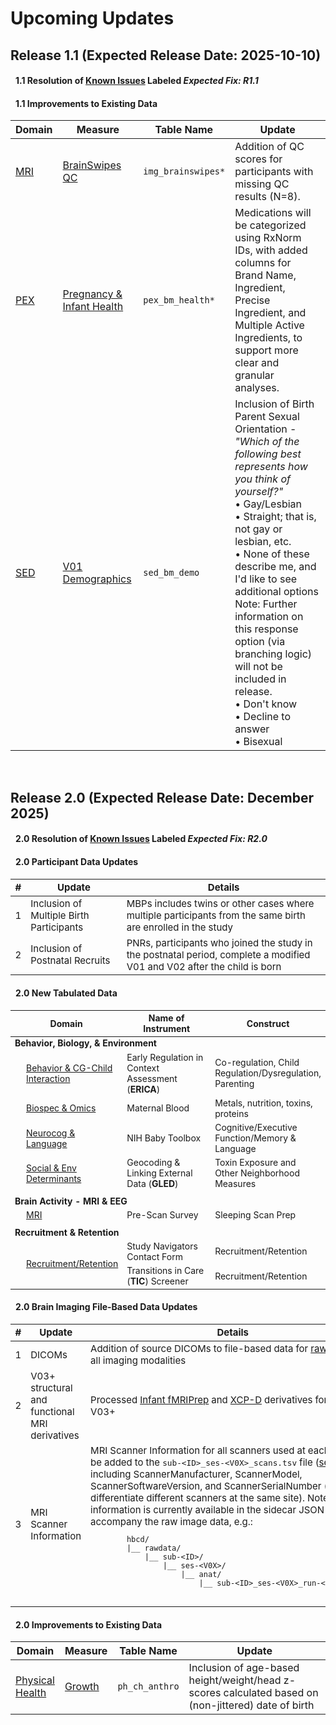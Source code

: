 
# Upcoming Updates

## Release 1.1 (Expected Release Date: 2025-10-10)

#### <i class="fa-solid fa-arrows-rotate" style="margin-right: 8px;"></i> 1.1 Resolution of <a href="../knownissues" target="_blank">Known Issues</a> Labeled *Expected Fix: R1.1*

#### <i class="fa-solid fa-arrows-rotate" style="margin-right: 8px;"></i> 1.1 Improvements to Existing Data

<table class="compact-table-no-vertical-lines" style="width: 100%; border-collapse: collapse; table-layout: fixed;">
  <thead>
    <tr>
      <th style="width: 10%;">Domain</th>
      <th>Measure</th>
      <th>Table Name</th>
      <th>Update</th>
    </tr>
  </thead>
  <tbody>
    <tr>
      <td><a href="../../instruments/#mri" target="_blank"><i class="fas fa-magnet"></i> MRI</a></td>
      <td><a href="../../instruments/mri/qc/#brainswipes" target="_blank">BrainSwipes QC</a></td>
      <td><code>img_brainswipes*</code></td>
      <td style="word-wrap: break-word; white-space: normal;">Addition of QC scores for participants with missing QC results (N=8).</td>
    </tr>
    <tr>
      <td><a href="../../instruments/#pex" target="_blank"><i class="fa-solid fa-baby"></i> PEX</a></td>
      <td style="word-wrap: break-word; white-space: normal;"><a href="../../instruments/pregexp/pex" target="_blank">Pregnancy & Infant Health</a></td>
      <td><code>pex_bm_health*</code></td>
      <td style="word-wrap: break-word; white-space: normal;">Medications will be categorized using RxNorm IDs, with added columns for Brand Name, Ingredient, Precise Ingredient, and Multiple Active Ingredients, to support more clear and granular analyses.</td>
    </tr>
    <tr>
      <td><a href="../../instruments/#socenvdet" target="_blank"><i class="fas fa-city"></i> SED</a></td>
      <td><a href="../../instruments/SED/v01-demo" target="_blank">V01 Demographics</a></td>
      <td><code>sed_bm_demo</code></td>
      <td style="word-wrap: break-word; white-space: normal;">
        Inclusion of Birth Parent Sexual Orientation - <i>"Which of the following best represents how you think of yourself?"</i><br>
          • Gay/Lesbian<br>
          • Straight; that is, not gay or lesbian, etc.<br>
          • None of these describe me, and I'd like to see additional options 
          <span class="tooltip tooltip-left"><span class="emoji"><i class="fa-solid fa-circle-info"></i></span><span class="tooltiptext">Note: Further information on this response option (via branching logic) will not be included in release.</span></span><br>
          • Don't know<br>
          • Decline to answer<br>
          • Bisexual
      </td>
    </tr>
  </tbody>
</table>

<br>

## Release 2.0 (Expected Release Date: December 2025)

#### <i class="fa-solid fa-arrows-rotate" style="margin-right: 8px;"></i> 2.0 Resolution of <a href="../knownissues" target="_blank">Known Issues</a> Labeled *Expected Fix: R2.0*

#### <i class="fa-solid fa-arrows-rotate" style="margin-right: 8px;"></i> 2.0 Participant Data Updates

<table style="width: 100%; border-collapse: collapse; table-layout: fixed; font-size: 15px;">
  <thead>
    <tr>
      <th>#</th>
      <th>Update</th>
      <th>Details</th>
    </tr>
  </thead>
  <tbody>
    <tr>
      <td>1</td>
      <td style="word-wrap: break-word; white-space: normal;">Inclusion of Multiple Birth Participants</td>
      <td style="word-wrap: break-word; white-space: normal;">MBPs includes twins or other cases where multiple participants from the same birth are enrolled in the study</td>
    </tr>
    <tr>
      <td>2</td>
      <td style="word-wrap: break-word; white-space: normal;">Inclusion of Postnatal Recruits</td>
      <td style="word-wrap: break-word; white-space: normal;">PNRs, participants who joined the study in the postnatal period, complete a modified V01 and V02 after the child is born</td>
    </tr>
  </tbody>
</table>

#### <i class="fa-solid fa-arrows-rotate" style="margin-right: 8px;"></i> 2.0 New Tabulated Data

<table style="width: 100%; border-collapse: collapse; table-layout: fixed; font-size: 14px;">
  <thead>
    <tr>
      <th style="width: 25%;">Domain</th>
      <th style="width: 30%;">Name of Instrument</th>
      <th style="width: 30%;">Construct</th>
    </tr>
  </thead>
  <tbody>
  <tr>
    <td colspan="3"><strong>Behavior, Biology, & Environment</strong></td>
  </tr>
    <tr>
      <td style="word-wrap: break-word; white-space: normal; padding-left: 25px;"><a href="../../instruments/#bcgi" target="_blank"><i class="fa fa-people-arrows"></i> Behavior & CG-Child Interaction</a></td>
      <td style="word-wrap: break-word; white-space: normal;">Early Regulation in Context Assessment (<strong>ERICA</strong>)</td>
      <td style="word-wrap: break-word; white-space: normal;">Co-regulation, Child Regulation/Dysregulation, Parenting</td>
    </tr>
    <tr>
      <td style="word-wrap: break-word; white-space: normal; padding-left: 25px;"><a href="../../instruments/#biospec" target="_blank"><i class="fa fa-vial"></i> Biospec & Omics</a></td>
      <td style="word-wrap: break-word; white-space: normal;">Maternal Blood</td>
      <td style="word-wrap: break-word; white-space: normal;">Metals, nutrition, toxins, proteins</td>
    </tr>
    <tr>
      <td style="word-wrap: break-word; white-space: normal; padding-left: 25px;"><a href="../../instruments/#neurocog" target="_blank"><i class="fa fa-brain"></i> Neurocog & Language</a></td>
      <td style="word-wrap: break-word; white-space: normal;">NIH Baby Toolbox</td>
      <td style="word-wrap: break-word; white-space: normal;">Cognitive/Executive Function/Memory & Language</td>
    </tr>
    <tr>
      <td style="word-wrap: break-word; white-space: normal; padding-left: 25px;"><a href="../../instruments/#socenvdet" target="_blank"><i class="fas fa-city"></i> Social & Env Determinants</a></td>
      <td style="word-wrap: break-word; white-space: normal;">Geocoding & Linking External Data (<strong>GLED</strong>)</td>
      <td style="word-wrap: break-word; white-space: normal;">Toxin Exposure and Other Neighborhood Measures</td>
    </tr>
  <tr>
    <td colspan="3"></td>
  </tr>
  <tr>
    <td colspan="3"><strong>Brain Activity - MRI & EEG</strong></td>
  </tr>
  <tr>
      <td style="word-wrap: break-word; white-space: normal; padding-left: 25px;"><a href="../../instruments/#mri" target="_blank"><i class="fas fa-magnet"></i> MRI</a></td>
      <td style="word-wrap: break-word; white-space: normal;">Pre-Scan Survey</td>
      <td style="word-wrap: break-word; white-space: normal;">Sleeping Scan Prep</td>
  </tr>
  <tr>
    <td colspan="3"></td>
  </tr>
  <tr>
    <td colspan="3"><strong>Recruitment & Retention</strong></td>
  </tr>
    <tr>
      <td rowspan="2" style="word-wrap: break-word; white-space: normal; padding-left: 25px;"><a href="../../instruments/#admin" target="_blank"><i class="fas fa-clipboard"></i> Recruitment/Retention</a></td>
      <td style="word-wrap: break-word; white-space: normal;">Study Navigators Contact Form</td>
      <td style="word-wrap: break-word; white-space: normal;">Recruitment/Retention</td>
    </tr>
    <tr>
      <td style="word-wrap: break-word; white-space: normal;">Transitions in Care (<strong>TIC</strong>) Screener</td>
      <td style="word-wrap: break-word; white-space: normal;">Recruitment/Retention</td>
    </tr>
  </tbody>
</table>

#### <i class="fa-solid fa-arrows-rotate" style="margin-right: 8px;"></i> 2.0 Brain Imaging File-Based Data Updates

<table style="width: 100%; border-collapse: collapse; table-layout: fixed; font-size: 15px;">
  <thead>
    <tr>
      <th>#</th>
      <th>Update</th>
      <th>Details</th>
    </tr>
  </thead>
  <tbody>
    <tr>
      <td>1</td>
      <td>DICOMs</td>
      <td style="word-wrap: break-word; white-space: normal;">Addition of source DICOMs to file-based data for <a href="../../datacuration/file-based-data/#raw-bids" target="_blank">raw BIDS</a> for all imaging modalities</td>
    </tr>
    <tr>
      <td>2</td>
      <td style="word-wrap: break-word; white-space: normal;">V03+ structural and functional MRI derivatives</td>
      <td style="word-wrap: break-word; white-space: normal;">Processed <a href="../../instruments/mri/fmri/#nibabies" target="_blank" rel="noopener noreferrer">Infant fMRIPrep</a> and <a href="../../instruments/mri/fmri/#xcpd" target="_blank" rel="noopener noreferrer">XCP-D</a> derivatives for visits V03+</td>
    </tr>
    <tr>
      <td>3</td>
      <td style="word-wrap: break-word; white-space: normal;">MRI Scanner Information</td>
      <td style="word-wrap: break-word; white-space: normal;">MRI Scanner Information for all scanners used at each site will be added to the <code>sub-&lt;ID&gt;_ses-&lt;V0X&gt;_scans.tsv</code> file (<a href="../../datacuration/file-based-data/#participant-session-scan-level-data" target="_blank" rel="noopener noreferrer">see details</a>), including ScannerManufacturer, ScannerModel, ScannerSoftwareVersion, and ScannerSerialNumber (used to differentiate different scanners at the same site). Note that this information is currently available in the sidecar JSON files that accompany the raw image data, e.g.:
        <pre style="font-size: 12px;">
        hbcd/
        |__ rawdata/ 
            |__ sub-<span class="label">&lt;ID&gt;</span>/
                |__ ses-<span class="label">&lt;V0X&gt;</span>/
                    |__ anat/
                        |__ sub-<span class="label">&lt;ID&gt;</span>_ses-<span class="label">&lt;V0X&gt;</span>_run-<span class="label">&lt;X&gt;</span>_T1w.json
        </pre>
      </td>
    </tr>
  </tbody>
</table>

#### <i class="fa-solid fa-arrows-rotate" style="margin-right: 8px;"></i> 2.0 Improvements to Existing Data

<table class="compact-table-no-vertical-lines" style="width: 100%; border-collapse: collapse; table-layout: fixed;">
  <thead>
    <tr>
      <th style="width: 10%;">Domain</th>
      <th>Measure</th>
      <th>Table Name</th>
      <th>Update</th>
    </tr>
  </thead>
  <tbody>
    <tr>
      <td><a href="../../instruments/#physhealth" target="_blank"><i class="fa fa-heart-pulse"></i> Physical Health</a></td>
      <td><a href="../../instruments/physhealth/growth" target="_blank">Growth</a></td>
      <td><code>ph_ch_anthro</code></td>
      <td style="word-wrap: break-word; white-space: normal;">Inclusion of age-based height/weight/head z-scores calculated based on (non-jittered) date of birth</td>
    </tr>
  </tbody>
</table>

<br>
